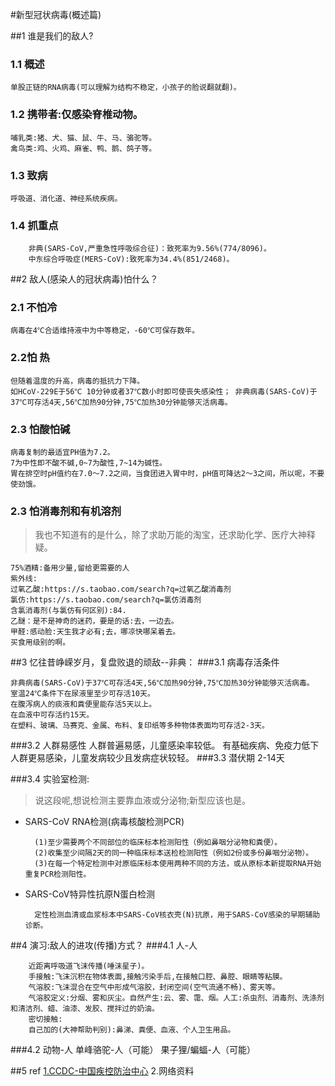 
#新型冠状病毒(概述篇)	

##1  谁是我们的敌人?
	
### 1.1 概述
	单股正链的RNA病毒(可以理解为结构不稳定，小孩子的脸说翻就翻)。

### 1.2 携带者:仅感染脊椎动物。
	哺乳类:猪、犬、猫、鼠、牛、马、骆驼等。
	禽鸟类:鸡、火鸡、麻雀、鸭、鹅、鸽子等。

### 1.3 致病
	呼吸道、消化道、神经系统疾病。
### 1.4	抓重点
		非典(SARS-CoV,严重急性呼吸综合征)：致死率为9.56%(774/8096)。
		中东综合呼吸症(MERS-CoV):致死率为34.4%(851/2468)。


	
##2  敌人(感染人的冠状病毒)怕什么？

### 2.1 不怕冷
	病毒在4℃合适维持液中为中等稳定，-60℃可保存数年。

### 2.2怕  热
	但随着温度的升高，病毒的抵抗力下降。
	如HCoV-229E于56℃ 10分钟或者37℃数小时即可使丧失感染性； 非典病毒(SARS-CoV)于37℃可存活4天,56℃加热90分钟,75℃加热30分钟能够灭活病毒。  

### 2.3	怕酸怕碱
	病毒复制的最适宜PH值为7.2。
	7为中性即不酸不碱,0~7为酸性,7~14为碱性。 
	胃在排空时pH值约在7.0～7.2之间，当食团进入胃中时，pH值可降达2～3之间，所以呢，不要使劲饿。

### 2.3 怕消毒剂和有机溶剂
> 我也不知道有的是什么，除了求助万能的淘宝，还求助化学、医疗大神释疑。
		
	75%酒精:备用少量,留给更需要的人
	紫外线:
	过氧乙酸:https://s.taobao.com/search?q=过氧乙酸消毒剂
	氯仿:https://s.taobao.com/search?q=氯仿消毒剂
	含氯消毒剂(与氯仿有何区别):84.	
	乙醚：是不是神奇的迷药，要是的话:去，一边去。
	甲醛:感动脸:天生我才必有;去，哪凉快哪呆着去。
	买食用级别的啊。
		
##3  忆往昔峥嵘岁月，复盘败退的顽敌--非典：
###3.1 病毒存活条件
	
	非典病毒(SARS-CoV)于37℃可存活4天,56℃加热90分钟,75℃加热30分钟能够灭活病毒。 
	室温24℃条件下在尿液里至少可存活10天。
	在腹泻病人的痰液和粪便里能存活5天以上。
	在血液中可存活约15天。
	在塑料、玻璃、马赛克、金属、布料、复印纸等多种物体表面均可存活2-3天。
	
###3.2 人群易感性
	人群普遍易感，儿童感染率较低。
	有基础疾病、免疫力低下人群更易感染，儿童发病较少且发病症状较轻。
###3.3 潜伏期
	2-14天
	
###3.4 实验室检测:
>说这段呢,想说检测主要靠血液或分泌物;新型应该也是。

- SARS-CoV RNA检测(病毒核酸检测PCR)

		(1)至少需要两个不同部位的临床标本检测阳性（例如鼻咽分泌物和粪便）。 
		(2)收集至少间隔2天的同一种临床标本送检检测阳性（例如2份或多份鼻咽分泌物）。 		
		(3)在每一个特定检测中对原临床标本使用两种不同的方法，或从原标本新提取RNA开始重复PCR检测阳性。


- SARS-CoV特异性抗原N蛋白检测

		定性检测血清或血浆标本中SARS-CoV核衣壳(N)抗原，用于SARS-CoV感染的早期辅助诊断。 
	

##4  演习:敌人的进攻(传播)方式？
###4.1 人-人
	
		近距离呼吸道飞沫传播(唾沫星子)。
		手接触:飞沫沉积在物体表面,接触污染手后,在接触口腔、鼻腔、眼睛等粘膜。
		气溶胶:飞沫混合在空气中形成气溶胶，封闭空间(空气流通不畅)、雾天等。
		气溶胶定义:分烟、雾和灰尘。自然产生:云、雾、霭、烟。人工:杀虫剂、消毒剂、洗涤剂和清洁剂、蜡、油漆、发胶、搅拌过的奶油。
		密切接触:
		自己加的(大神帮助判别):鼻涕、粪便、血液、个人卫生用品。
###4.2 动物-人
		单峰骆驼-人（可能）
		果子狸/蝙蝠-人（可能）
	

##5 ref
	[1.CCDC-中国疾控防治中心](http://www.chinacdc.cn/jkzt/crb/zl/szkb_11803/jszl_2275/202001/t20200121_211326.html)
	2.网络资料